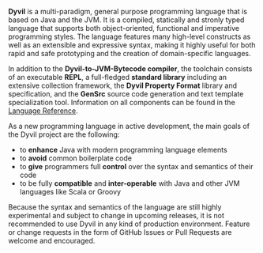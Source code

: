 **Dyvil** is a multi-paradigm, general purpose programming language that is based on Java and the JVM.
It is a compiled, statically and stronly typed language that supports both object-oriented, functional and imperative
programming styles. The language features many high-level constructs as well as an extensible and expressive syntax,
making it highly useful for both rapid and safe prototyping and the creation of domain-specific languages.

In addition to the **Dyvil-to-JVM-Bytecode compiler**, the toolchain consists of an executable **REPL**, a full-fledged
**standard library** including an extensive collection framework, the **Dyvil Property Format** library and
specification, and the **GenSrc** source code generation and text template specialization tool. Information on all
components can be found in the [Language Reference][1].

As a new programming language in active development, the main goals of the Dyvil project are the following:

- to **enhance** Java with modern programming language elements
- to **avoid** common boilerplate code
- to **give** programmers full **control** over the syntax and semantics of their code
- to be fully **compatible** and **inter-operable** with Java and other JVM languages like Scala or Groovy

Because the syntax and semantics of the language are still highly experimental and subject to change in upcoming
releases, it is not recommended to use Dyvil in any kind of production environment. Feature or change requests in the
form of GitHub Issues or Pull Requests are welcome and encouraged.

[1]: https://dyvil.gitbooks.io/dyvil-language-reference/content/
